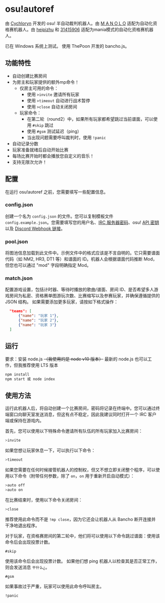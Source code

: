 # osu!autoref

由 [Cychloryn](https://osu.ppy.sh/users/6921736) 开发的 osu! 半自动裁判机器人。由 [M A N O L O](https://osu.ppy.sh/users/12296128) 适配为自动化资格赛机器人。由 [heipizhu](https://osu.ppy.sh/users/29319435) 和 [31415906](https://osu.ppy.sh/users/33138632) 适配为mania模式的自动化资格赛机器人。

已在 Windows 系统上测试。
使用 ThePoon 开发的 bancho.js。


## 功能特性
- 自动创建比赛房间
- 为房主和玩家提供的额外mp命令！
  - 仅房主可用的命令：
    - 使用 `>invite` 邀请所有玩家
    - 使用 `>timeout` 自动进行战术暂停
    - 使用 `>close` 自动关闭房间
  - 玩家命令：
    - 在第二轮（round2）中，如果所有玩家都希望跳过当前谱面，可以使用 `#skip` 跳过
    - 使用 `#gsm` 测试延迟（ping）
    - 当出现问题需要呼叫裁判时，使用 `!panic`
- 自动记录分数
- 玩家准备就绪后自动开始比赛
- 每场比赛开始时都会播放您自定义的音乐！
- 支持无限次允许！

## 配置
在运行 osu!autoref 之前，您需要填写一些配置信息。

### config.json
创建一个名为 `config.json` 的文件。您可以复制模板文件 `config.example.json`。您需要填写您的用户名、[IRC 服务器密码](https://osu.ppy.sh/p/irc)、osu! [API 密钥](https://osu.ppy.sh/p/api) 以及 [Discord Webhook 链接](https://support.discord.com/hc/en-us/articles/228383668-Intro-to-Webhooks)。

### pool.json
将图池信息加载到此文件中。示例文件中的格式应该是不言自明的。它只需要谱面代码（如 NM2, HR3, DT1 等）和谱面的 ID。机器人会根据谱面代码推断 Mod，但您也可以通过 "mod" 字段明确指定 Mod。

### match.json
配置游戏设置，包括计时器、等待时播放的歌曲/谱面、房间 ID、是否希望多人游戏房间为私密、资格赛单图游玩次数、比赛缩写以及参赛玩家，并确保遵循提供的 JSON 结构。
如果需要添加更多玩家，请按如下格式操作：
```json
  "teams": [
      {"name": "玩家 1"},
      {"name": "玩家 2"},
      {"name": "玩家 3"}
  ]
```

## 运行
要求：安装 node.js ~~（我使用的是 node v10 版本）~~ 最新的 node.js 也可以工作，但我推荐使用 LTS 版本
```bash
npm install
npm start 或 node index
```

## 使用方法
运行此机器人后，将自动创建一个比赛房间，密码将记录在终端中。您可以通过终端窗口向聊天室发送消息，但这有点不稳定，因此我建议同时打开一个 IRC 客户端或保持在游戏内。

首先，您可以使用以下特殊命令邀请所有队伍的所有玩家加入比赛房间：
```bash
>invite
```
如果您想让玩家休息一下，可以执行以下命令：
```bash
>timeout
```
如果您需要在任何时候接管机器人的控制权，但又不想立即关闭整个程序，可以使用以下命令（附带任何参数，除了 `on`，`on` 用于重新开启自动模式）：
```bash
>auto off
>auto on
```
在比赛结束时，使用以下命令关闭房间：
```bash
>close
```
推荐使用此命令而不是 `!mp close`，因为它还会让机器人从 Bancho 断开连接并干净地退出程序。

对于玩家，在资格赛房间的第二轮中，他们将可以使用以下命令跳过谱面：使用该命令后会出现投票计数。
```
#skip
```
使用该命令后会出现投票计数。
如果他们想 ping 机器人以检查其是否正常工作，则会发送消息 `干什么¿`。
```
#gsm
```
如果事故过于严重，玩家可以使用此命令呼叫房主。
```
!panic
```
